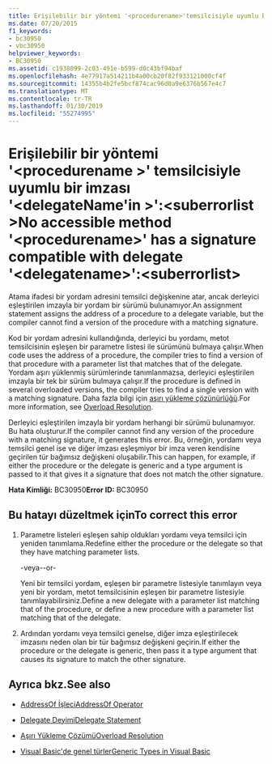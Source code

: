 ```yaml
---
title: Erişilebilir bir yöntemi '<procedurename>'temsilcisiyle uyumlu bir imzaya sahip'<delegatename>':<suberrorlist>
ms.date: 07/20/2015
f1_keywords:
- bc30950
- vbc30950
helpviewer_keywords:
- BC30950
ms.assetid: c1938099-2c03-491e-b599-d0c43bf94baf
ms.openlocfilehash: 4e77917a514211b4a00cb20f82f933121000cf4f
ms.sourcegitcommit: 14355b4b2fe5bcf874cac96d0a9e6376b567e4c7
ms.translationtype: MT
ms.contentlocale: tr-TR
ms.lasthandoff: 01/30/2019
ms.locfileid: "55274995"
---
```

# <a name="no-accessible-method-procedurename-has-a--signature-compatible-with-delegate-delegatenamesuberrorlist"></a><span data-ttu-id="23fca-102">Erişilebilir bir yöntemi '\<procedurename >' temsilcisiyle uyumlu bir imzası '\<delegateName'in >':\<suberrorlist ></span><span class="sxs-lookup"><span data-stu-id="23fca-102">No accessible method '\<procedurename>' has a  signature compatible with delegate '\<delegatename>':\<suberrorlist></span></span>
<span data-ttu-id="23fca-103">Atama ifadesi bir yordam adresini temsilci değişkenine atar, ancak derleyici eşleştirilen imzayla bir yordam bir sürümü bulunamıyor.</span><span class="sxs-lookup"><span data-stu-id="23fca-103">An assignment statement assigns the address of a procedure to a delegate variable, but the compiler cannot find a version of the procedure with a matching signature.</span></span>  
  
 <span data-ttu-id="23fca-104">Kod bir yordam adresini kullandığında, derleyici bu yordamı, metot temsilcisinin eşleşen bir parametre listesi ile sürümünü bulmaya çalışır.</span><span class="sxs-lookup"><span data-stu-id="23fca-104">When code uses the address of a procedure, the compiler tries to find a version of that procedure with a parameter list that matches that of the delegate.</span></span> <span data-ttu-id="23fca-105">Yordam aşırı yüklenmiş sürümlerinde tanımlanmazsa, derleyici eşleştirilen imzayla bir tek bir sürüm bulmaya çalışır.</span><span class="sxs-lookup"><span data-stu-id="23fca-105">If the procedure is defined in several overloaded versions, the compiler tries to find a single version with a matching signature.</span></span> <span data-ttu-id="23fca-106">Daha fazla bilgi için [aşırı yükleme çözünürlüğü](../../visual-basic/programming-guide/language-features/procedures/overload-resolution.md).</span><span class="sxs-lookup"><span data-stu-id="23fca-106">For more information, see [Overload Resolution](../../visual-basic/programming-guide/language-features/procedures/overload-resolution.md).</span></span>  
  
 <span data-ttu-id="23fca-107">Derleyici eşleştirilen imzayla bir yordam herhangi bir sürümü bulunamıyor. Bu hata oluşturur.</span><span class="sxs-lookup"><span data-stu-id="23fca-107">If the compiler cannot find any version of the procedure with a matching signature, it generates this error.</span></span> <span data-ttu-id="23fca-108">Bu, örneğin, yordamı veya temsilci genel ise ve diğer imzası eşleşmiyor bir imza veren kendisine geçirilen tür bağımsız değişkeni oluşabilir.</span><span class="sxs-lookup"><span data-stu-id="23fca-108">This can happen, for example, if either the procedure or the delegate is generic and a type argument is passed to it that gives it a signature that does not match the other signature.</span></span>  
  
 <span data-ttu-id="23fca-109">**Hata Kimliği:** BC30950</span><span class="sxs-lookup"><span data-stu-id="23fca-109">**Error ID:** BC30950</span></span>  
  
## <a name="to-correct-this-error"></a><span data-ttu-id="23fca-110">Bu hatayı düzeltmek için</span><span class="sxs-lookup"><span data-stu-id="23fca-110">To correct this error</span></span>  
  
1.  <span data-ttu-id="23fca-111">Parametre listeleri eşleşen sahip oldukları yordamı veya temsilci için yeniden tanımlama.</span><span class="sxs-lookup"><span data-stu-id="23fca-111">Redefine either the procedure or the delegate so that they have matching parameter lists.</span></span>  
  
     <span data-ttu-id="23fca-112">-veya-</span><span class="sxs-lookup"><span data-stu-id="23fca-112">-or-</span></span>  
  
     <span data-ttu-id="23fca-113">Yeni bir temsilci yordam, eşleşen bir parametre listesiyle tanımlayın veya yeni bir yordam, metot temsilcisinin eşleşen bir parametre listesiyle tanımlayabilirsiniz.</span><span class="sxs-lookup"><span data-stu-id="23fca-113">Define a new delegate with a parameter list matching that of the procedure, or define a new procedure with a parameter list matching that of the delegate.</span></span>  
  
2.  <span data-ttu-id="23fca-114">Ardından yordamı veya temsilci genelse, diğer imza eşleştirilecek imzasını neden olan bir tür bağımsız değişkeni geçirin.</span><span class="sxs-lookup"><span data-stu-id="23fca-114">If either the procedure or the delegate is generic, then pass it a type argument that causes its signature to match the other signature.</span></span>  
  
## <a name="see-also"></a><span data-ttu-id="23fca-115">Ayrıca bkz.</span><span class="sxs-lookup"><span data-stu-id="23fca-115">See also</span></span>
- [<span data-ttu-id="23fca-116">AddressOf İşleci</span><span class="sxs-lookup"><span data-stu-id="23fca-116">AddressOf Operator</span></span>](../../visual-basic/language-reference/operators/addressof-operator.md)
- [<span data-ttu-id="23fca-117">Delegate Deyimi</span><span class="sxs-lookup"><span data-stu-id="23fca-117">Delegate Statement</span></span>](../../visual-basic/language-reference/statements/delegate-statement.md)

- [<span data-ttu-id="23fca-118">Aşırı Yükleme Çözümü</span><span class="sxs-lookup"><span data-stu-id="23fca-118">Overload Resolution</span></span>](../../visual-basic/programming-guide/language-features/procedures/overload-resolution.md)
- [<span data-ttu-id="23fca-119">Visual Basic'de genel türler</span><span class="sxs-lookup"><span data-stu-id="23fca-119">Generic Types in Visual Basic</span></span>](../../visual-basic/programming-guide/language-features/data-types/generic-types.md)
